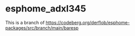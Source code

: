 # esphome_adxl345

This is a branch of https://codeberg.org/derflob/esphome-packages/src/branch/main/baresp
